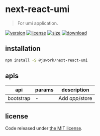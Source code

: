 # next-react-umi
> For umi application.

[![version][version-image]][version-url]
[![license][license-image]][license-url]
[![size][size-image]][size-url]
[![download][download-image]][download-url]

## installation
```bash
npm install -S @jswork/next-react-umi
```

## apis
| api       | params | description     |
| --------- | ------ | --------------- |
| bootstrap | -      | Add $app/$store |


## license
Code released under [the MIT license](https://github.com/afeiship/next-react-umi/blob/master/LICENSE.txt).

[version-image]: https://img.shields.io/npm/v/@jswork/next-react-umi
[version-url]: https://npmjs.org/package/@jswork/next-react-umi

[license-image]: https://img.shields.io/npm/l/@jswork/next-react-umi
[license-url]: https://github.com/afeiship/next-react-umi/blob/master/LICENSE.txt

[size-image]: https://img.shields.io/bundlephobia/minzip/@jswork/next-react-umi
[size-url]: https://github.com/afeiship/next-react-umi/blob/master/dist/next-react-umi.min.js

[download-image]: https://img.shields.io/npm/dm/@jswork/next-react-umi
[download-url]: https://www.npmjs.com/package/@jswork/next-react-umi
